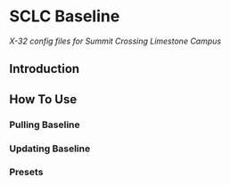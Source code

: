 # SCLC Baseline
*X-32 config files for Summit Crossing Limestone Campus*

## Introduction


## How To Use


### Pulling Baseline


### Updating Baseline


### Presets

